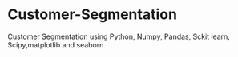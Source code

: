 # Customer-Segmentation
 Customer Segmentation using Python, Numpy, Pandas, Sckit learn, Scipy,matplotlib and seaborn
